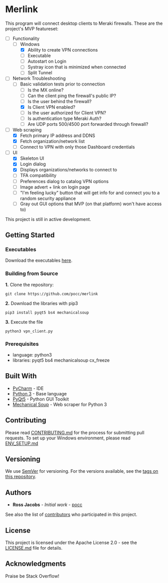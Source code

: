 # Merlink
This program will connect desktop clients to Meraki firewalls. These are the project's MVP featureset:
* [ ] Functionality
  * [ ] Windows
    * [x] Ability to create VPN connections
    * [ ] Executable
    * [ ] Autostart on Login
    * [ ] Systray icon that is minimized when connected
    * [ ] Split Tunnel
* [ ] Network Troubleshooting
  * [ ] Basic validation tests prior to connection
    * [ ] Is the MX online?
    * [ ] Can the client ping the firewall's public IP?
    * [ ] Is the user behind the firewall?
    * [x] Is Client VPN enabled?
    * [ ] Is the user authorized for Client VPN?
    * [ ] Is authentication type Meraki Auth?
    * [ ] Are UDP ports 500/4500 port forwarded through firewall?
* [ ] Web scraping
  * [x] Fetch primary IP address and DDNS
  * [x] Fetch organization/network list
  * [ ] Connect to VPN with only those Dashboard credentials
* [ ] UI
  * [x] Skeleton UI
  * [x] Login dialog 
  * [x] Displays organizations/networks to connect to 
  * [ ] TFA compatibility
  * [ ] Preferences dialog to catalog VPN options
  * [ ] Image advert + link on login page
  * [ ] "I'm feeling lucky" button that will get info for and connect you to a random security appliance
  * [ ] Gray out GUI options that MVP (on that platform) won't have access to)  

This project is still in active development.

## Getting Started
### Executables
Download the executables [here](https://github.com/pocc/merlink/tree/merlink/bin).

### Building from Source
**1.** Clone the repository:

```git clone https://github.com/pocc/merlink```

**2.** Download the libraries with pip3

```pip3 install pyqt5 bs4 mechanicalsoup```

**3.** Execute the file

```python3 vpn_client.py```

### Prerequisites

* language: python3 
* libraries: pyqt5 bs4 mechanicalsoup cx_freeze

## Built With

* [PyCharm](https://www.jetbrains.com/pycharm/) - IDE
* [Python 3](https://www.python.org/) - Base language
* [PyQt5](http://pyqt.sourceforge.net/Docs/PyQt5/) - Python GUI Toolkit
* [Mechanical Soup](https://github.com/MechanicalSoup/MechanicalSoup) - Web scraper for Python 3

## Contributing

Please read [CONTRIBUTING.md](https://github.com/pocc/merlink/blob/merlink/CONTRIBUTING.md) for the process for submitting pull requests.
To set up your Windows environment, please read [ENV_SETUP.md](https://github.com/pocc/merlink/blob/merlink/ENV_SETUP.md)

## Versioning

We use [SemVer](http://semver.org/) for versioning. For the versions available, see the [tags on this repository](https://github.com/pocc/merlink/tags). 

## Authors

* **Ross Jacobs** - *Initial work* - [pocc](https://github.com/pocc)

See also the list of [contributors](https://github.com/pocc/merlink/contributors) who participated in this project.

## License

This project is licensed under the Apache License 2.0 - see the [LICENSE.md](LICENSE.md) file for details.

## Acknowledgments
Praise be Stack Overflow!